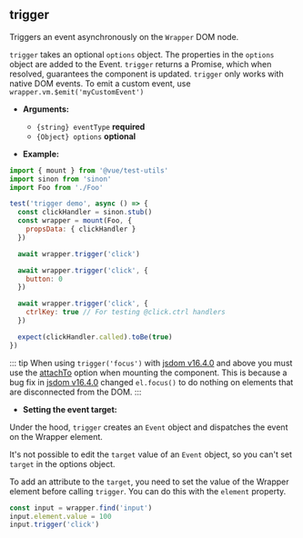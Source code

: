 ## trigger

Triggers an event asynchronously on the `Wrapper` DOM node.

`trigger` takes an optional `options` object. The properties in the `options` object are added to the Event.
`trigger` returns a Promise, which when resolved, guarantees the component is updated.
`trigger` only works with native DOM events. To emit a custom event, use `wrapper.vm.$emit('myCustomEvent')`

- **Arguments:**

  - `{string} eventType` **required**
  - `{Object} options` **optional**

- **Example:**

```js
import { mount } from '@vue/test-utils'
import sinon from 'sinon'
import Foo from './Foo'

test('trigger demo', async () => {
  const clickHandler = sinon.stub()
  const wrapper = mount(Foo, {
    propsData: { clickHandler }
  })

  await wrapper.trigger('click')

  await wrapper.trigger('click', {
    button: 0
  })

  await wrapper.trigger('click', {
    ctrlKey: true // For testing @click.ctrl handlers
  })

  expect(clickHandler.called).toBe(true)
})
```

::: tip
When using `trigger('focus')` with [jsdom v16.4.0](https://github.com/jsdom/jsdom/releases/tag/16.4.0) and above you must use the [attachTo](../options.md#attachto) option when mounting the component. This is because a bug fix in [jsdom v16.4.0](https://github.com/jsdom/jsdom/releases/tag/16.4.0) changed `el.focus()` to do nothing on elements that are disconnected from the DOM.
:::

- **Setting the event target:**

Under the hood, `trigger` creates an `Event` object and dispatches the event on the Wrapper element.

It's not possible to edit the `target` value of an `Event` object, so you can't set `target` in the options object.

To add an attribute to the `target`, you need to set the value of the Wrapper element before calling `trigger`. You can do this with the `element` property.

```js
const input = wrapper.find('input')
input.element.value = 100
input.trigger('click')
```

